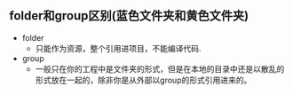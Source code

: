 ## folder和group区别(蓝色文件夹和黄色文件夹)
* folder
	* 只能作为资源，整个引用进项目，不能编译代码.
* group
	* 一般只在你的工程中是文件夹的形式，但是在本地的目录中还是以散乱的形式放在一起的，除非你是从外部以group的形式引用进来的。